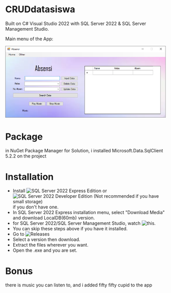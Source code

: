 # CRUDdatasiswa
Built on C# Visual Studio 2022 with SQL Server 2022 &amp; SQL Server Management Studio.

Main menu of the App:

![Main menu of the App](/Resource/1.PNG)

# Package
in NuGet Package Manager for Solution, i installed Microsoft.Data.SqlClient 5.2.2 on the project


# Installation
- Install ![SQL Server 2022 Express Edition](https://go.microsoft.com/fwlink/p/?linkid=2216019&clcid=0x409&culture=en-us&country=us) or ![SQL Server 2022 Developer Edition (Not recommended if you have small storage)](https://go.microsoft.com/fwlink/p/?linkid=2215158&clcid=0x409&culture=en-us&country=us) if you don't have one.
- In SQL Server 2022 Express installation menu, select "Download Media" and download LocalDB(60mb) version.
- for SQL Server 2022/SQL Server Management Studio, watch ![this](https://www.youtube.com/watch?v=7zXtA0LwoHs).
- You can skip these steps above if you have it installed.
- Go to ![Releases](https://github.com/Huga22118/CRUDdatasiswa/releases)
- Select a version then download.
- Extract the files wherever you want.
- Open the .exe and you are set.

# Bonus
there is music you can listen to, and i added fifty fifty cupid to the app
